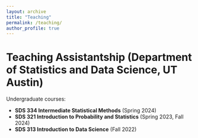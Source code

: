 ```yaml
---
layout: archive
title: "Teaching"
permalink: /teaching/
author_profile: true
---
```


Teaching Assistantship (Department of Statistics and Data Science, UT Austin)
====
Undergraduate courses:
* **SDS 334 Intermediate Statistical Methods** (Spring 2024)
* **SDS 321 Introduction to Probability and Statistics** (Spring 2023, Fall 2024)
* **SDS 313 Introduction to Data Science** (Fall 2022)
